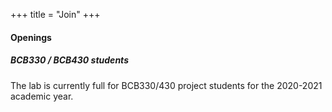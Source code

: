+++
title = "Join"
+++


#### Openings

<!-- Removed the summer student opportunities with display:none -->
<div class="card" style="margin-top:1em; display:none"  style="display:none"> 
<div class="card-body">
 <h5 class="card-title">Summer undergraduate research positions</h5>
    Opportunities to join the lab for undergraduates are available through:
    <ol type="1"> 
      <li>The <a href="http://research.lunenfeld.ca/rtc/DEFAULT.ASP?page=Summer%20Research%20Program">LTRI Summer Research Program for Undergraduates</a>. These will give research experience in machine learning and data science applied to aspects of single-cell and spatial cancer genomics. Please read the program requirements and get in touch with any questions. The deadline is <b>February 28th, 2020</b>.
      </li>
      <li>The <a href="https://www.nserc-crsng.gc.ca/students-etudiants/ug-pc/usra-brpc_eng.asp">NSERC Undergraduate Student Research Awards</a>. Please email me by <b>March 7th, 2020</b> to be considered for this. Note that this is open to undergraduate students who are Canadian citizens and permanent residents only.</li>
</div>
</div>


<div class="card" style="margin-top:1em; display:none">
<div class="card-body">
 <h5 class="card-title">PhD positions</h5>
    If you are interested in PhD positions in the lab, please apply to the <a href="http://www.moleculargenetics.utoronto.ca/graduate-1#graduate-studies">Computational Biology in Molecular Genetics track of the University of Toronto Molecular Genetics PhD program</a>. Applicants with a quantitative background and/or prior quantitative experience are highly preferred. Please get in touch if you would like to discuss more. The next deadline is <b><a href="http://www.moleculargenetics.utoronto.ca/deadlines">May 1st 2020</a></b>. Possible PhD topics include:
    <ul>
      <li>Identifying signatures of cancer progression from spatial 'omics data</li>
      <li>Deep learning approaches to integrate imaging and transcriptomics data</li>
      <li>Machine learning modelling of cell types across multimodal data</li>
    </ul>
</div>
</div>


<!-- <div class="card" style="margin-top:1em">
<div class="card-body">
 <h5 class="card-title">Postdoctoral fellowships</h5>
  We have an <b>opening for a postdoctoral fellow</b> in the lab working at the interface between machine learning and single-cell data analysis. See the <a href="https://contact2.mshri.on.ca/hr/DEFAULT.ASP?page=jobDetail&job=1363">job posting</a> for details. The closing date is <b>September 18th 2020</b>. 
</div>
</div> -->

<div class="card" style="margin-top:1em"> 
<div class="card-body">
 <h5 class="card-title">BCB330 / BCB430 students</h5>
    The lab is currently full for BCB330/430 project students for the 2020-2021 academic year.
</div>
</div>


<!-- <div class="card" style="margin-top:1em" style="display:none"> 
<div class="card-body">
 <h5 class="card-title">BCB330 / BCB430 students</h5>
    The lab accepts applications for BCB330/430 projects. If you are interested, please email Kieran with
    <ol type="1"> 
      <li>Your CV</li>
      <li>Your research interests in bioinfomatics</li>
      <li>The semester(s) in which you would like to join the lab</li>
</div>
</div> -->




